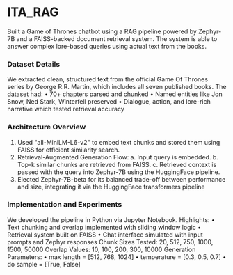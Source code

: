 # ITA_RAG
Built a Game of Thrones chatbot using a RAG pipeline powered by Zephyr-7B and a FAISS-backed document retrieval system. The system is able to answer complex lore-based queries using actual text from the books.

### Dataset Details
We extracted clean, structured text from the official Game Of Thrones series by George R.R. Martin, which includes all seven published books. The dataset had:
• 70+ chapters parsed and chunked
• Named entities like Jon Snow, Ned Stark, Winterfell preserved
• Dialogue, action, and lore-rich narrative which tested retrieval accuracy

### Architecture Overview
1) Used "all-MiniLM-L6-v2" to embed text chunks and stored them using FAISS for efficient similarity search.
2) Retrieval-Augmented Generation Flow:
    a. Input query is embedded.
    b. Top-k similar chunks are retrieved from FAISS.
    c. Retrieved context is passed with the query into Zephyr-7B using the HuggingFace pipeline.
3) Elected Zephyr-7B-beta for its balanced trade-off between performance and size, integrating it via the HuggingFace transformers pipeline

### Implementation and Experiments
We developed the pipeline in Python via Jupyter Notebook. Highlights:
  • Text chunking and overlap implemented with sliding window logic
  • Retrieval system built on FAISS
  • Chat interface simulated with input prompts and Zephyr responses
Chunk Sizes Tested: 20, 512, 750, 1000, 1500, 50000
Overlap Values: 10, 100, 200, 300, 10000
Generation Parameters:
  • max length = [512, 768, 1024]
  • temperature = [0.3, 0.5, 0.7]
  • do sample = [True, False]
